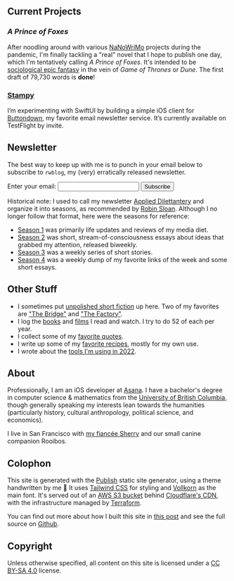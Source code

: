 ## Current Projects

### *A Prince of Foxes*

After noodling around with various [NaNoWriMo](https://nanowrimo.org) projects during the pandemic, I'm finally tackling a "real" novel that I hope to publish one day, which I'm tentatively calling *A Prince of Foxes*. It's intended to be [sociological epic fantasy](https://blogs.scientificamerican.com/observations/the-real-reason-fans-hate-the-last-season-of-game-of-thrones/) in the vein of *Game of Thrones* or *Dune*. The first draft of 79,730 words is **done**!

### [Stampy](https://github.com/rwblickhan/Stampy)

I’m experimenting with SwiftUI by building a simple iOS client for [Buttondown](https://buttondown.email/), my favorite email newsletter service. It’s currently available on TestFlight by invite.

## Newsletter

The best way to keep up with me is to punch in your email below to subscribe to `rwblog`, my (very) erratically released newsletter.

<div class="bg-rwb-slate-light dark:bg-neutral-800 my-4 px-5 pt-4 pb-1.5 max-w-2xl mx-auto rounded">
    <form
      action="https://buttondown.email/api/emails/embed-subscribe/rwblickhan"
      method="post"
      target="popupwindow"
      onsubmit="window.open('https://buttondown.email/rwblickhan', 'popupwindow')"
      class="embeddable-buttondown-form"
    >
      <label for="bd-email">Enter your email:</label>
      <input type="email" id="bd-email" name="email" class="block mb-4 px-4 py-3 w-full bg-white dark:bg-neutral-900 border border-slate-400 rounded" />
      <input type="submit" value="Subscribe" class="block mb-2 px-4 py-3 w-full text-white bg-rwb-blue-light dark:bg-rwb-blue-dark border-0 rounded cursor-pointer" />
    </form>
</div>

Historical note: I used to call my newsletter [Applied Dilettantery](https://buttondown.email/rwblickhan) and organize it into seasons, as recommended by [Robin Sloan](https://www.robinsloan.com). Although I no longer follow that format, here were the seasons for reference:

* [Season 1](https://buttondown.email/rwblickhan/archive/soma-or-moving-to-san-francisco-and-living-to-tell/) was primarily life updates and reviews of my media diet.
* [Season 2](https://buttondown.email/rwblickhan/archive/misplaced-institutional-incentives-ad-s2e1/) was short, stream-of-consciousness essays about ideas that grabbed my attention, released biweekly.
* [Season 3](https://buttondown.email/rwblickhan/archive/the-house-part-i-s3e1/) was a weekly series of short stories.
* [Season 4](https://buttondown.email/rwblickhan/archive/whats-new-rooby-doo-applied-dilettantery-s4e1/) was a weekly dump of my favorite links of the week and some short essays.

## Other Stuff

* I sometimes put [unpolished short fiction](/stories) up here. Two of my favorites are ["The Bridge"](/stories/thebridge) and ["The Factory"](/stories/thefactory).
* I log the [books](/books) and [films](/films) I read and watch. I try to do 52 of each per year.
* I collect some of my [favorite quotes](/quotes).
* I write up some of my [favorite recipes](/recipes), mostly for my own use.
* I wrote about the [tools I'm using in 2022](/tools/2022).

## About

Professionally, I am an iOS developer at [Asana](https://asana.com/). I have a bachelor's degree in computer science & mathematics from the [University of British Columbia](https://www.ubc.ca/), though generally speaking my interests lean towards the humanities (particularly history, cultural anthropology, political science, and economics).

I live in San Francisco with [my fiancée Sherry](http://sherryyuan.me) and our small canine companion Rooibos.

## Colophon

This site is generated with the [Publish](https://github.com/JohnSundell/Publish) static site generator, using a theme handwritten by me 🙂 It uses [Tailwind CSS](https://tailwindcss.com) for styling and [Vollkorn](http://vollkorn-typeface.com) as the main font. It's served out of an [AWS S3 bucket](https://aws.amazon.com/s3/) behind [Cloudflare's CDN](https://www.cloudflare.com/), with the infrastructure managed by [Terraform](https://www.terraform.io/).

You can find out more about how I built this site in [this post](/technical/2022-site) and see the full source on [Github](https://github.com/rwblickhan/rwblickhan.org).

## Copyright

Unless otherwise specified, all content on this site is licensed under a [CC BY-SA 4.0](https://creativecommons.org/licenses/by-sa/4.0/) license.
